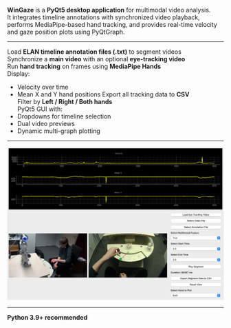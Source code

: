 **WinGaze** is a **PyQt5 desktop application** for multimodal video analysis.  
It integrates timeline annotations with synchronized video playback, performs MediaPipe-based hand tracking, and provides real-time velocity and gaze position plots using PyQtGraph.

---
Load **ELAN timeline annotation files (.txt)** to segment videos  
Synchronize a **main video** with an optional **eye-tracking video**  
Run **hand tracking** on frames using **MediaPipe Hands**  
Display:
- Velocity over time
- Mean X and Y hand positions
Export all tracking data to **CSV**  
Filter by **Left / Right / Both hands**  
PyQt5 GUI with:
- Dropdowns for timeline selection
- Dual video previews
- Dynamic multi-graph plotting

---

<div align="center">
  <img src="uploads/WinGaze-demo.png" width="600" alt="WinGaze GUI">
</div>

---
**Python 3.9+ recommended**

